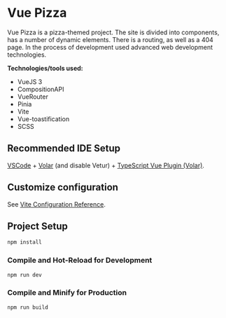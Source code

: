 # Vue Pizza

Vue Pizza is a pizza-themed project. The site is divided into components, has a number of dynamic elements. There is a routing, as well as a 404 page. In the process of development used advanced web development technologies.

**Technologies/tools used:**

  * VueJS 3
  * CompositionAPI
  * VueRouter
  * Pinia
  * Vite
  * Vue-toastification
  * SCSS

## Recommended IDE Setup

[VSCode](https://code.visualstudio.com/) + [Volar](https://marketplace.visualstudio.com/items?itemName=Vue.volar) (and disable Vetur) + [TypeScript Vue Plugin (Volar)](https://marketplace.visualstudio.com/items?itemName=Vue.vscode-typescript-vue-plugin).

## Customize configuration

See [Vite Configuration Reference](https://vitejs.dev/config/).

## Project Setup

```sh
npm install
```

### Compile and Hot-Reload for Development

```sh
npm run dev
```

### Compile and Minify for Production

```sh
npm run build
```
